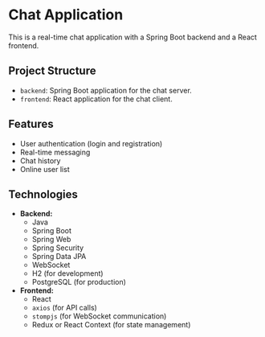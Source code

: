 # Chat Application

This is a real-time chat application with a Spring Boot backend and a React frontend.

## Project Structure

- `backend`: Spring Boot application for the chat server.
- `frontend`: React application for the chat client.

## Features

- User authentication (login and registration)
- Real-time messaging
- Chat history
- Online user list

## Technologies

- **Backend:**
  - Java
  - Spring Boot
  - Spring Web
  - Spring Security
  - Spring Data JPA
  - WebSocket
  - H2 (for development)
  - PostgreSQL (for production)
- **Frontend:**
  - React
  - `axios` (for API calls)
  - `stompjs` (for WebSocket communication)
  - Redux or React Context (for state management)
